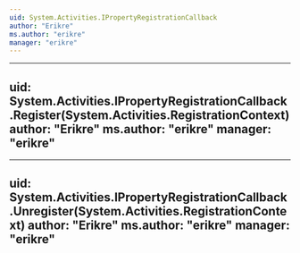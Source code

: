 ```yaml
---
uid: System.Activities.IPropertyRegistrationCallback
author: "Erikre"
ms.author: "erikre"
manager: "erikre"
---
```


---
uid: System.Activities.IPropertyRegistrationCallback.Register(System.Activities.RegistrationContext)
author: "Erikre"
ms.author: "erikre"
manager: "erikre"
---

---
uid: System.Activities.IPropertyRegistrationCallback.Unregister(System.Activities.RegistrationContext)
author: "Erikre"
ms.author: "erikre"
manager: "erikre"
---
